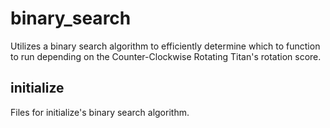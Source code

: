 # binary_search
Utilizes a binary search algorithm to efficiently determine which to function to run depending on the Counter-Clockwise Rotating Titan's rotation score.

## initialize
Files for initialize's binary search algorithm.
